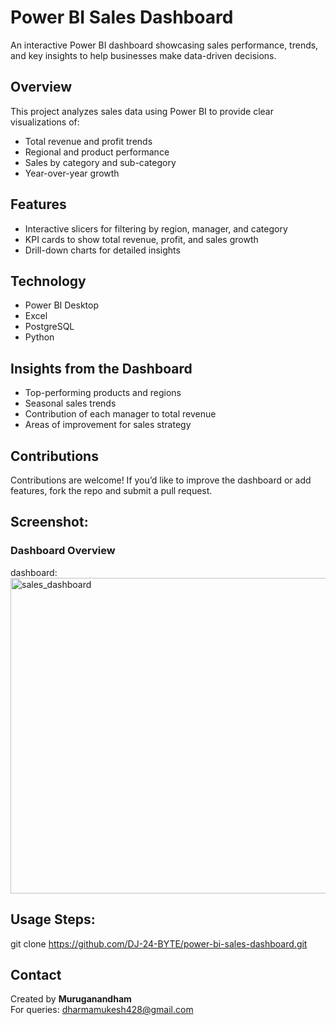 # Power BI Sales Dashboard  

An interactive Power BI dashboard showcasing sales performance, trends, and key insights to help businesses make data-driven decisions.  

## Overview  
This project analyzes sales data using Power BI to provide clear visualizations of:  
- Total revenue and profit trends  
- Regional and product performance  
- Sales by category and sub-category  
- Year-over-year growth  

## Features  
- Interactive slicers for filtering by region, manager, and category  
- KPI cards to show total revenue, profit, and sales growth  
- Drill-down charts for detailed insights  

## Technology  
- Power BI Desktop  
- Excel  
- PostgreSQL  
- Python  

## Insights from the Dashboard  
- Top-performing products and regions  
- Seasonal sales trends  
- Contribution of each manager to total revenue  
- Areas of improvement for sales strategy  

## Contributions  
Contributions are welcome! If you’d like to improve the dashboard or add features, fork the repo and submit a pull request.  

## Screenshot:
### Dashboard Overview
dashboard: <img width="919" height="505" alt="sales_dashboard" src="https://github.com/user-attachments/assets/d6e3ed7e-f13e-4cd4-bd99-f3e822e9c51d" />

## Usage Steps:
git clone https://github.com/DJ-24-BYTE/power-bi-sales-dashboard.git

## Contact  
Created by **Muruganandham**  
For queries: dharmamukesh428@gmail.com  

